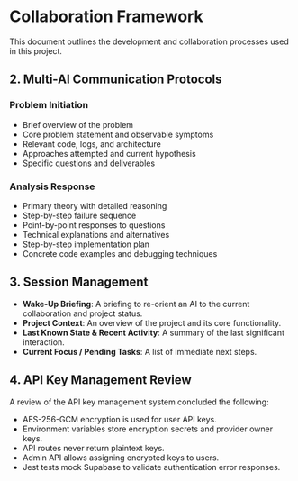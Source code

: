 # Collaboration Framework

This document outlines the development and collaboration processes used in this project.

## 2. Multi-AI Communication Protocols

### Problem Initiation

-   Brief overview of the problem
-   Core problem statement and observable symptoms
-   Relevant code, logs, and architecture
-   Approaches attempted and current hypothesis
-   Specific questions and deliverables

### Analysis Response

-   Primary theory with detailed reasoning
-   Step-by-step failure sequence
-   Point-by-point responses to questions
-   Technical explanations and alternatives
-   Step-by-step implementation plan
-   Concrete code examples and debugging techniques

## 3. Session Management

-   **Wake-Up Briefing**: A briefing to re-orient an AI to the current collaboration and project status.
-   **Project Context**: An overview of the project and its core functionality.
-   **Last Known State & Recent Activity**: A summary of the last significant interaction.
-   **Current Focus / Pending Tasks**: A list of immediate next steps.

## 4. API Key Management Review

A review of the API key management system concluded the following:

-   AES-256-GCM encryption is used for user API keys.
-   Environment variables store encryption secrets and provider owner keys.
-   API routes never return plaintext keys.
-   Admin API allows assigning encrypted keys to users.
-   Jest tests mock Supabase to validate authentication error responses.
